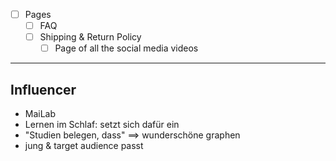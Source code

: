 - [ ] Pages
    - [ ] FAQ
  - [ ] Shipping & Return Policy
    - [ ] Page of all the social media videos

---

## Influencer

- MaiLab
- Lernen im Schlaf: setzt sich dafür ein
- "Studien belegen, dass" ==> wunderschöne graphen
- jung & target audience passt
